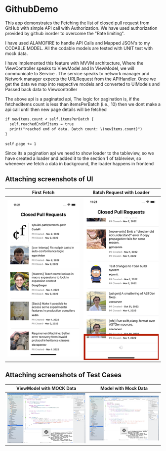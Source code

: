 # GithubDemo

This app demonstrates the Fetching the list of closed pull request from GitHub with simple API call with Authorization. We have used authorization provided by github inorder to overcome the "Rate limiting".

I have used ALAMOFIRE to handle API Calls and Mapped JSON's to my CODABLE MODEL. All the codable models are tested with UNIT test with mock data.

I have implemented this feature with MVVM architecture, Where the ViewController speaks to ViewModel and In ViewModel, we will communicate to Service <In turn that has protocol to fetch the list>. The service speaks to network manager and Network manager expects the URLRequest from the APIHandler. Once we get the data we map into respective models and converted to UIModels and Passed back data to Viewcontroller

The above api is a paginated api, The logic for pagination is, if the fetcheditems count is less than itemsPerBatch (i.e., 10) then we dont make a api call until then new page details will be fetched

```
if newItems.count < self.itemsPerBatch {
  self.reachedEndOfItems = true
  print("reached end of data. Batch count: \(newItems.count)")
}

self.page += 1
```

Since its a pagination api we need to show loader to the tableview, so we have created a loader and added it to the section 1 of tableview, so whenever we fetch a data in background, the loader happens in frontend

## Attaching screenshots of UI
  
First Fetch             |  Batch Request with Loader
:-------------------------:|:-------------------------:
![](https://github.com/deepakraj27/GithubDemo/blob/main/Screenshots/1.png)  |  ![](https://github.com/deepakraj27/GithubDemo/blob/main/Screenshots/2.png)

## Attaching screenshots of Test Cases
ViewModel with MOCK Data             |  Model with Mock Data
:-------------------------:|:-------------------------:
![](https://github.com/deepakraj27/GithubDemo/blob/main/Screenshots/3.png)  |  ![](https://github.com/deepakraj27/GithubDemo/blob/main/Screenshots/4.png)
